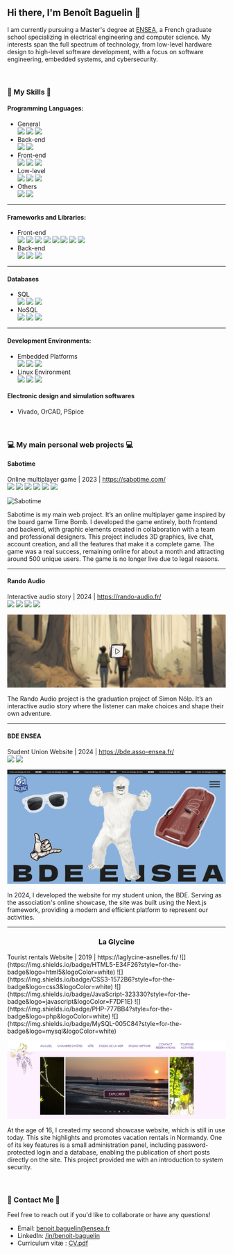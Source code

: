 ## Hi there, I'm Benoît Baguelin 👋

I am currently pursuing a Master's degree at [ENSEA](https://ensea.fr/), a French graduate school specializing in electrical engineering and computer science. My interests span the full spectrum of technology, from low-level hardware design to high-level software development, with a focus on software engineering, embedded systems, and cybersecurity.
<br/><br/><br/>
### **🚀 My Skills 🚀**

#### **Programming Languages:**
- General   
![](https://img.shields.io/badge/Python-FFD43B?style=for-the-badge&logo=python&logoColor=blue) ![](https://img.shields.io/badge/Java-BC0B19?style=for-the-badge) ![](https://img.shields.io/badge/Ocaml-EC6813?style=for-the-badge&logo=Ocaml&logoColor=white)
- Back-end  
![](https://img.shields.io/badge/Node%20js-339933?style=for-the-badge&logo=nodedotjs&logoColor=white) ![](https://img.shields.io/badge/PHP-777BB4?style=for-the-badge&logo=php&logoColor=white) 
- Front-end  
![](https://img.shields.io/badge/HTML5-E34F26?style=for-the-badge&logo=html5&logoColor=white) ![](https://img.shields.io/badge/CSS3-1572B6?style=for-the-badge&logo=css3&logoColor=white) ![](https://img.shields.io/badge/JavaScript-323330?style=for-the-badge&logo=javascript&logoColor=F7DF1E)
- Low-level   
![](https://img.shields.io/badge/C-00599C?style=for-the-badge&logo=c&logoColor=white) ![](https://img.shields.io/badge/VHDL-33ff330?style=for-the-badge) ![](https://img.shields.io/badge/ASM-000?style=for-the-badge)
- Others   
![](https://img.shields.io/badge/Shell_Script-121011?style=for-the-badge&logo=gnu-bash&logoColor=white) ![](https://img.shields.io/badge/Matlab-ac2400?style=for-the-badge)

---

#### **Frameworks and Libraries:**
- Front-end    
![](https://img.shields.io/badge/React-20232A?style=for-the-badge&logo=react&logoColor=61DAFB) ![](https://img.shields.io/badge/React_Native-20232A?style=for-the-badge&logo=react&logoColor=61DAF) ![](https://img.shields.io/badge/Expo-1B1F23?style=for-the-badge&logo=expo&logoColor=white) ![](https://img.shields.io/badge/jQuery-0769AD?style=for-the-badge&logo=jquery&logoColor=white)
![](https://img.shields.io/badge/Sass-CC6699?style=for-the-badge&logo=sass&logoColor=white) ![](https://img.shields.io/badge/Bootstrap-563D7C?style=for-the-badge&logo=bootstrap&logoColor=white) ![](https://img.shields.io/badge/ThreeJs-black?style=for-the-badge&logo=three.js&logoColor=white) ![](https://img.shields.io/badge/GSAP-93CF2B?style=for-the-badge&logo=greensock&logoColor=white)
- Back-end  
![](https://img.shields.io/badge/next%20js-000000?style=for-the-badge&logo=nextdotjs&logoColor=white) ![](https://img.shields.io/badge/Express%20js-000000?style=for-the-badge&logo=express&logoColor=white) ![](https://img.shields.io/badge/Flask-000000?style=for-the-badge&logo=flask&logoColor=white)

---

#### Databases  
- SQL  
![](https://img.shields.io/badge/MySQL-005C84?style=for-the-badge&logo=mysql&logoColor=white) ![](https://img.shields.io/badge/MariaDB-003545?style=for-the-badge&logo=mariadb&logoColor=white) ![](https://img.shields.io/badge/Sqlite-003B57?style=for-the-badge&logo=sqlite&logoColor=white)
- NoSQL  
![](https://img.shields.io/badge/MongoDB-4EA94B?style=for-the-badge&logo=mongodb&logoColor=white) ![](https://img.shields.io/badge/redis-%23DD0031.svg?&style=for-the-badge&logo=redis&logoColor=white) ![](https://img.shields.io/badge/firebase-ffca28?style=for-the-badge&logo=firebase&logoColor=black)
---

#### **Development Environments:**
- Embedded Platforms  
![](https://img.shields.io/badge/Arduino-00979D?style=for-the-badge&logo=Arduino&logoColor=white) ![](https://img.shields.io/badge/STM32-03234B?style=for-the-badge&logo=stmicroelectronics&logoColor=white) ![](https://img.shields.io/badge/Raspberry%20Pi-A22846?style=for-the-badge&logo=Raspberry%20Pi&logoColor=white)
- Linux Environment    
![](https://img.shields.io/badge/Debian-A81D33?style=for-the-badge&logo=debian&logoColor=white) ![](https://img.shields.io/badge/Ubuntu-E95420?style=for-the-badge&logo=ubuntu&logoColor=white) ![](https://img.shields.io/badge/Kali_Linux-557C94?style=for-the-badge&logo=kali-linux&logoColor=white)

#### Electronic design and simulation softwares  
- Vivado, OrCAD, PSpice
<br/><br/><br/>
### **💻 My main personal web projects 💻**

#### **Sabotime**  
Online multiplayer game | 2023 | https://sabotime.com/  
![](https://img.shields.io/badge/React-20232A?style=for-the-badge&logo=react&logoColor=61DAFB) ![](https://img.shields.io/badge/ThreeJs-black?style=for-the-badge&logo=three.js&logoColor=white) ![](https://img.shields.io/badge/MongoDB-4EA94B?style=for-the-badge&logo=mongodb&logoColor=white) ![](https://img.shields.io/badge/redis-%23DD0031.svg?&style=for-the-badge&logo=redis&logoColor=white) ![](https://img.shields.io/badge/Express%20js-000000?style=for-the-badge&logo=express&logoColor=white) ![](https://img.shields.io/badge/Socket.io-010101?&style=for-the-badge&logo=Socket.io&logoColor=white)

![Sabotime](./img/sabotime.png)

Sabotime is my main web project. It’s an online multiplayer game inspired by the board game Time Bomb. I developed the game entirely, both frontend and backend, with graphic elements created in collaboration with a team and professional designers. This project includes 3D graphics, live chat, account creation, and all the features that make it a complete game. The game was a real success, remaining online for about a month and attracting around 500 unique users. The game is no longer live due to legal reasons.

---

#### **Rando Audio** 
Interactive audio story | 2024 | https://rando-audio.fr/  
![](https://img.shields.io/badge/HTML5-E34F26?style=for-the-badge&logo=html5&logoColor=white) ![](https://img.shields.io/badge/CSS3-1572B6?style=for-the-badge&logo=css3&logoColor=white) ![](https://img.shields.io/badge/JavaScript-323330?style=for-the-badge&logo=javascript&logoColor=F7DF1E) ![](https://img.shields.io/badge/FMOD-000?style=for-the-badge&logo=fmod&logoColor=white)

![Rando audio](./img/rando-audio.png)

The Rando Audio project is the graduation project of Simon Nölp. It’s an interactive audio story where the listener can make choices and shape their own adventure.

---

#### **BDE ENSEA** 
Student Union Website | 2024 | https://bde.asso-ensea.fr/  
![](https://img.shields.io/badge/next%20js-000000?style=for-the-badge&logo=nextdotjs&logoColor=white) ![](https://img.shields.io/badge/GSAP-93CF2B?style=for-the-badge&logo=greensock&logoColor=white)

![BDE ENSEA](./img/bde.png)  

In 2024, I developed the website for my student union, the BDE. Serving as the association's online showcase, the site was built using the Next.js framework, providing a modern and efficient platform to represent our activities.

---

<h3 align="center">La Glycine</h3>
Tourist rentals Website | 2019 | https://laglycine-asnelles.fr/  
![](https://img.shields.io/badge/HTML5-E34F26?style=for-the-badge&logo=html5&logoColor=white) ![](https://img.shields.io/badge/CSS3-1572B6?style=for-the-badge&logo=css3&logoColor=white) ![](https://img.shields.io/badge/JavaScript-323330?style=for-the-badge&logo=javascript&logoColor=F7DF1E) ![](https://img.shields.io/badge/PHP-777BB4?style=for-the-badge&logo=php&logoColor=white) ![](https://img.shields.io/badge/MySQL-005C84?style=for-the-badge&logo=mysql&logoColor=white)

![La Glycine](./img/laglycine.png)

At the age of 16, I created my second showcase website, which is still in use today. This site highlights and promotes vacation rentals in Normandy. One of its key features is a small administration panel, including password-protected login and a database, enabling the publication of short posts directly on the site. This project provided me with an introduction to system security.
<br/><br/><br/>
### **📧 Contact Me 📧**

Feel free to reach out if you'd like to collaborate or have any questions!

- Email: [benoit.baguelin@ensea.fr](mailto:benoit.baguelin@ensea.fr)
- LinkedIn: [/in/benoit-baguelin](https://www.linkedin.com/in/benoit-baguelin/)
- Curriculum vitæ : [CV.pdf](./CV%20STAGE%202025%20FR.pdf)
